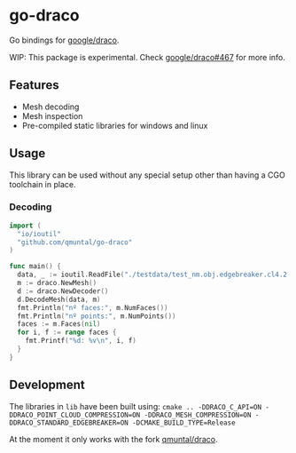 # go-draco

Go bindings for [google/draco](https://github.com/google/draco).

WIP: This package is experimental. Check [google/draco#467](https://github.com/google/draco/issues/467) for more info.

## Features

- Mesh decoding
- Mesh inspection
- Pre-compiled static libraries for windows and linux

## Usage

This library can be used without any special setup other than having a CGO toolchain in place.

### Decoding

```go
import (
  "io/ioutil"
  "github.com/qmuntal/go-draco"
)

func main() {
  data, _ := ioutil.ReadFile("./testdata/test_nm.obj.edgebreaker.cl4.2.2.drc")
  m := draco.NewMesh()
  d := draco.NewDecoder()
  d.DecodeMesh(data, m)
  fmt.Println("nº faces:", m.NumFaces())
  fmt.Println("nº points:", m.NumPoints())
  faces := m.Faces(nil)
  for i, f := range faces {
    fmt.Printf("%d: %v\n", i, f)
  }
}
```

## Development

The libraries in `lib` have been built using: `cmake .. -DDRACO_C_API=ON -DDRACO_POINT_CLOUD_COMPRESSION=ON -DDRACO_MESH_COMPRESSION=ON -DDRACO_STANDARD_EDGEBREAKER=ON -DCMAKE_BUILD_TYPE=Release`

At the moment it only works with the fork [qmuntal/draco](https://github.com/qmuntal/draco).
